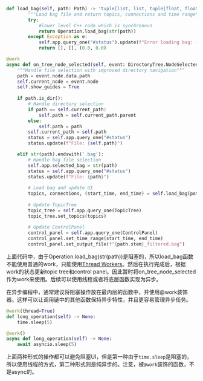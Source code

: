 ```python
def load_bag(self, path: Path) -> 'tuple[list, list, tuple[float, float]]':
        """Load bag file and return topics, connections and time range"""
        try:
            #lower level C++ code which is synchronous
            return Operation.load_bag(str(path))
        except Exception as e:
            self.app.query_one("#status").update(f"Error loading bag: {str(e)}")
            return [], [], (0.0, 0.0)

@work
async def on_tree_node_selected(self, event: DirectoryTree.NodeSelected) -> None:
    """Handle file selection with improved directory navigation"""
    path = event.node.data.path
    self.current_node = event.node
    self.show_guides = True
    
    if path.is_dir():
        # Handle directory selection
        if path == self.current_path:
            self.path = self.current_path.parent
        else:
            self.path = path
        self.current_path = self.path
        status = self.app.query_one("#status")
        status.update(f"File: {self.path}")

    elif str(path).endswith('.bag'):
        # Handle bag file selection
        self.app.selected_bag = str(path)
        status = self.app.query_one("#status")
        status.update(f"File: {path}")
        
        # Load bag and update UI
        topics, connections, (start_time, end_time) = self.load_bag(path)
        
        # Update TopicTree
        topic_tree = self.app.query_one(TopicTree)
        topic_tree.set_topics(topics)
        
        # Update ControlPanel
        control_panel = self.app.query_one(ControlPanel)
        control_panel.set_time_range(start_time, end_time)
        control_panel.set_output_file(f"{path.stem}_filtered.bag")
```
上面代码中，由于Operation.load_bag(str(path))是阻塞的，所以load_bag函数不能使用普通的work，只能使用[Thread Workers](https://textual.textualize.io/guide/workers/#thread-workers)。然后在执行完成后，根据work的状态更新topic tree和control panel。因此暂时将on_tree_node_selected作为work来使用。后续可以使用线程或者将底层函数实现为异步。

在异步编程中，通常建议将阻塞操作放在最内层的函数中，并使用@work装饰器。这样可以让调用链中的其他函数保持异步特性，并且更容易管理异步任务。

```python
@work(thread=True)
def long_operation(self) -> None:
    time.sleep(5)  

@work()
async def long_operation(self) -> None:
    await asyncio.sleep(5)  
```

上面两种形式的操作都可以避免阻塞UI，但是第一种由于`time.sleep`是阻塞的，所以使用线程的方式，第二种形式则是纯异步的。注意，被`@work`装饰的函数，不是async的。